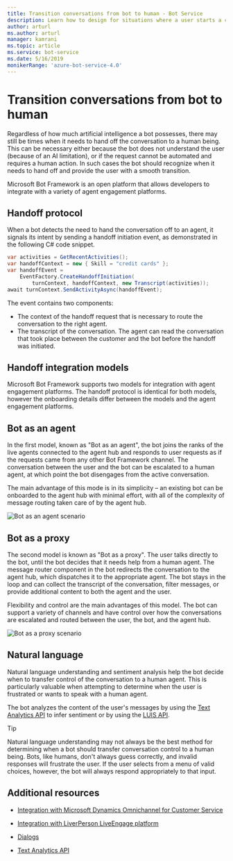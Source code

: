 ```yaml
---
title: Transition conversations from bot to human - Bot Service
description: Learn how to design for situations where a user starts a conversation with a bot and then must be handed off to a human. 
author: arturl
ms.author: arturl
manager: kamrani
ms.topic: article
ms.service: bot-service
ms.date: 5/16/2019
monikerRange: 'azure-bot-service-4.0'
---
```


# Transition conversations from bot to human

Regardless of how much artificial intelligence a bot possesses, there may still be times when it needs to hand off the conversation to a human being. This can be necessary either because the bot does not understand the user (because of an AI limitation), or if the request cannot be automated and requires a human action. In such cases the bot should recognize when it needs to hand off and provide the user with a smooth transition.

Microsoft Bot Framework is an open platform that allows developers to integrate with a variety of agent engagement platforms. 

## Handoff protocol

When a bot detects the need to hand the conversation off to an agent, it signals its intent by sending a handoff initiation event, as demonstrated in the following C# code snippet.

```C#
var activities = GetRecentActivities();
var handoffContext = new { Skill = "credit cards" };
var handoffEvent =
    EventFactory.CreateHandoffInitiation(
        turnContext, handoffContext, new Transcript(activities));
await turnContext.SendActivityAsync(handoffEvent);
```

The event contains two components:
 
 - The context of the handoff request that is necessary to route the conversation to the right agent.
 - The transcript of the conversation. The agent can read the conversation that took place between the customer and the bot before the handoff was initiated.

<!-- We don't own this aka link, and for v4, I think there is an updated pattern.
You can read more about the Bot Framework handoff protocol <a href="https://aka.ms/bfhandoffprotocol" target="blank">here</a>. 
-->

## Handoff integration models

Microsoft Bot Framework supports two models for integration with agent engagement platforms. The handoff protocol is identical for both models, however the onboarding details differ between the models and the agent engagement platforms.

## Bot as an agent

In the first model, known as "Bot as an agent", the bot joins the ranks of the live agents connected to the agent hub and responds to user requests as if the requests came from any other Bot Framework channel. The conversation between the user and the bot can be escalated to a human agent, at which point the bot disengages from the active conversation.

The main advantage of this mode is in its simplicity – an existing bot can be onboarded to the agent hub with minimal effort, with all of the complexity of message routing taken care of by the agent hub.

![Bot as an agent scenario](~/media/designing-bots/patterns/bot-as-agent.PNG)

## Bot as a proxy

The second model is known as "Bot as a proxy". The user talks directly to the bot, until the bot decides that it needs help from a human agent. The message router component in the bot redirects the conversation to the agent hub, which dispatches it to the appropriate agent. The bot stays in the loop and can collect the transcript of the conversation, filter messages, or provide additional content to both the agent and the user.

Flexibility and control are the main advantages of this model. The bot can support a variety of channels and have control over how the conversations are escalated and routed between the user, the bot, and the agent hub.

![Bot as a proxy scenario](~/media/designing-bots/patterns/bot-as-proxy.PNG)

## Natural language

Natural language understanding and sentiment analysis help the bot decide when to transfer control of the conversation to a human agent. This is particularly valuable when attempting to determine when the user is frustrated or wants to speak with a human agent. 
 
The bot analyzes the content of the user's messages 
by using the <a href="https://www.microsoft.com/cognitive-services/text-analytics-api" target="blank">Text Analytics API</a> 
to infer sentiment 
or by using the <a href="https://www.luis.ai" target="_blank">LUIS API</a>. 


> [!TIP]
> Natural language understanding may not always be the best method for determining when a bot 
> should transfer conversation control to a human being. Bots, like humans, don't always guess 
> correctly, and invalid responses will frustrate the user. If the user selects from a menu of 
> valid choices, however, the bot will always respond appropriately to that input. 


## Additional resources

- <a href="https://github.com/microsoft/BotBuilder-Samples/tree/master/experimental/handoff-library/csharp_dotnetcore/samples" target="blank">Integration with Microsoft Dynamics Omnichannel for Customer Service</a> 

- <a href="https://developers.liveperson.com/third-party-bots-microsoft-bot-framework.html" target="blank">Integration with LiverPerson LiveEngage platform</a> 

- [Dialogs](v4sdk/bot-builder-dialog-manage-conversation-flow.md)
- <a href="https://www.microsoft.com/cognitive-services/text-analytics-api" target="blank">Text Analytics API</a>
